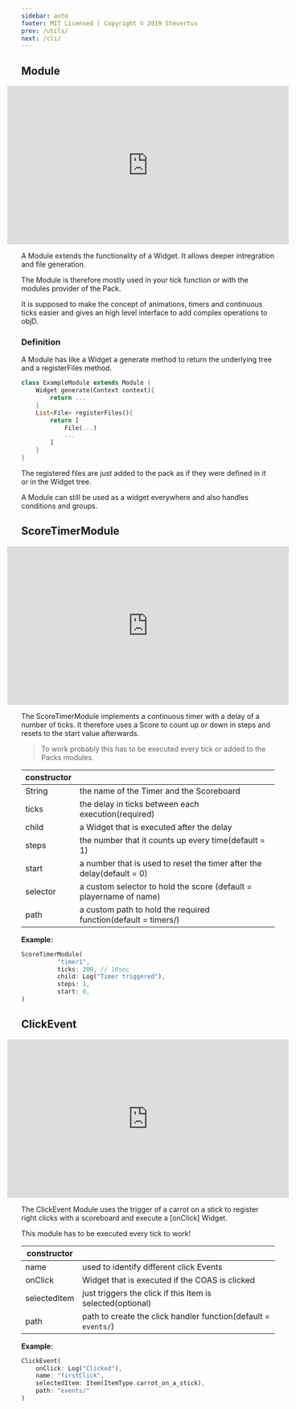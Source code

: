 ```yaml
---
sidebar: auto
footer: MIT Licensed | Copyright © 2019 Stevertus
prev: /utils/
next: /cli/
---
```


## Module
<iframe width="560" height="315" style="margin: 0 calc(50% - 280px)" src="https://www.youtube-nocookie.com/embed/XgJ74JBXoco" frameborder="0" allow="accelerometer; autoplay; encrypted-media; gyroscope; picture-in-picture" allowfullscreen></iframe>

A Module extends the functionality of a Widget. It allows deeper intregration and file generation.

The Module is therefore mostly used in your tick function or with the modules provider of the Pack.

It is supposed to make the concept of animations, timers and continuous ticks easier and gives an high level interface to add complex operations to objD.

### Definition
A Module has like a Widget a generate method to return the underlying tree and a registerFiles method.

```dart
class ExampleModule extends Module {
	Widget generate(Context context){
		return ...
	}
	List<File> registerFiles(){
		return [
			File(...)
			...
		]
	}
}
```
The registered files are just added to the pack as if they were defined in it or in the Widget tree.

A Module can still be used as a widget everywhere and also handles conditions and groups.

## ScoreTimerModule

<iframe width="560" height="315" style="margin: 0 calc(50% - 280px)" src="https://www.youtube-nocookie.com/embed/fAV0w1JZ7WE" frameborder="0" allow="accelerometer; autoplay; encrypted-media; gyroscope; picture-in-picture" allowfullscreen></iframe>

The ScoreTimerModule implements a continuous timer with a delay of a number of ticks. It therefore uses a Score to count up or down in steps and resets to the start value afterwards. 

> To work probably this has to be executed every tick or added to the Packs modules.

| constructor |  |
|--|--|
|String| the name of the Timer and the Scoreboard |
|ticks| the delay in ticks between each execution(required) |
|child| a Widget that is executed after the delay |
|steps| the number that it counts up every time(default = 1) |
|start| a number that is used to reset the timer after the delay(default = 0) |
|selector| a custom selector to hold the score (default = playername of name) |
|path| a custom path to hold the required function(default = timers/) | 

**Example:**

```dart
ScoreTimerModule(
          "timer1",
          ticks: 200, // 10sec
          child: Log("Timer triggered"),
          steps: 1,
          start: 0,
)
```

[//]: # (modules/click_event)
## ClickEvent

<iframe width="560" height="315" style="margin: 0 calc(50% - 280px)" src="https://www.youtube-nocookie.com/embed/KpdIrlhxdhk" frameborder="0" allow="accelerometer; autoplay; encrypted-media; gyroscope; picture-in-picture" allowfullscreen></iframe>

The ClickEvent Module uses the trigger of a carrot on a stick to register right clicks with a scoreboard and execute a [onClick] Widget.

This module has to be executed every tick to work!

| constructor |  |
|--|--|
|name|used to identify different click Events|
|onClick| Widget that is executed if the COAS is clicked |
|selectedItem| just triggers the click if this Item is selected(optional) |
|path| path to create the click handler function(default = `events/`) |

**Example:**

```dart
ClickEvent(
	onClick: Log("Clicked"),
	name: "firstClick",
	selectedItem: Item(ItemType.carrot_on_a_stick),
	path: "events/"
)
```